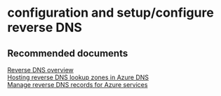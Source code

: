 <properties
	pageTitle="configuration and setup/configure reverse DNS"
	description="configuration and setup/configure reverse DNS"
	service="microsoft.compute"
	resource="virtualmachines"
	authors="radwiv"
	displayOrder=""
	selfHelpType="generic"
	supportTopicIds="32568520"
	resourceTags=""
	productPesIds="14749"
	cloudEnvironments="public"
/>

# configuration and setup/configure reverse DNS

## **Recommended documents**
[Reverse DNS overview](https://docs.microsoft.com/azure/dns/dns-reverse-dns-overview)<br>
[Hosting reverse DNS lookup zones in Azure DNS](https://docs.microsoft.com/azure/dns/dns-reverse-dns-hosting)<br>
[Manage reverse DNS records for Azure services](https://docs.microsoft.com/azure/dns/dns-reverse-dns-for-azure-services)
